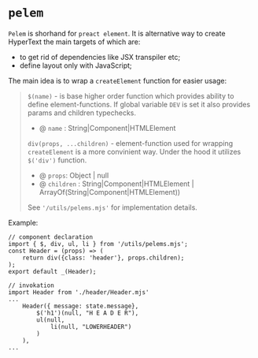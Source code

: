 # `pelem`
  `Pelem` is shorhand for `preact element`. It is alternative way to create HyperText the main targets of which are:
  * to get rid of dependencies like JSX transpiler etc; 
  * define layout only with JavaScript;
  
  The main idea is to wrap a `createElement` function for easier usage:
  > `$(name)` - is base higher order function which provides ability to define element-functions.
  > If global variable `DEV` is set it also provides params and children typechecks. 
  > * @ `name` : String|Component|HTMLElement
  >
  > `div(props, ...children)` - element-function used for wrapping `createElement` is a more convinient way. Under the hood it utilizes `$('div')` function.
  > * @ `props`: Object | null 
  > * @ `children` : String|Component|HTMLElement | ArrayOf(String|Component|HTMLElement))
  >
  > See `'/utils/pelems.mjs'` for implementation details.

  Example: 

    // component declaration
    import { $, div, ul, li } from '/utils/pelems.mjs';
    const Header = (props) => (
        return div({class: 'header'}, props.children);
    );
    export default _(Header);

    // invokation
    import Header from './header/Header.mjs'
    ...
        Header({ message: state.message},
            $('h1')(null, "H E A D E R"),
            ul(null, 
                li(null, "LOWERHEADER")
            )
        ),
    ...